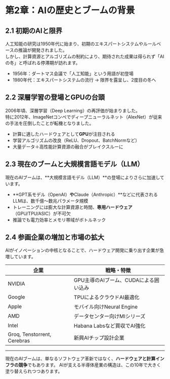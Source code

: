 # 第2章：AIの歴史とブームの背景

## 2.1 初期のAIと限界

人工知能の研究は1950年代に始まり、初期のエキスパートシステムやルールベースの推論が開発されました。  
しかし、計算資源とアルゴリズムの制約により、期待された成果は得られず「AIの冬」と呼ばれる停滞期が訪れます。

- 1956年：ダートマス会議で「人工知能」という用語が初登場  
- 1980年代：エキスパートシステムの流行 → 限界を露呈し、2度目の冬へ

## 2.2 深層学習の登場とGPUの台頭

2006年頃、深層学習（Deep Learning）の再評価が始まりました。  
特に2012年、ImageNetコンペでディープニューラルネット（AlexNet）が従来の手法を圧倒したことが転機となりました。

- 計算に適したハードウェアとして**GPU**が注目される  
- 学習アルゴリズムの改良（ReLU、Dropout、BatchNormなど）  
- 大量データ＋高性能計算資源の融合がブレイクスルーに

## 2.3 現在のブームと大規模言語モデル（LLM）

現在のAIブームは、**大規模言語モデル（LLM）**の登場によりさらに加速しています。

- **GPT系モデル（OpenAI）**や**Claude（Anthropic）**などに代表されるLLMは、数千億〜数兆パラメータ規模
- トレーニングには膨大な計算資源と時間、**専用ハードウェア**（GPU/TPU/ASIC）が不可欠
- 推論でも電力効率とメモリ帯域がボトルネック

## 2.4 参画企業の増加と市場の拡大

AIがイノベーションの中核となることで、ハードウェア開発に乗り出す企業が急増しています。

| 企業        | 戦略・特徴                             |
|-------------|----------------------------------------|
| NVIDIA      | GPU主導のAIブーム、CUDAによる囲い込み |
| Google      | TPUによるクラウドAI最適化             |
| Apple       | モバイル向けNeural Engine             |
| AMD         | データセンター向けMIシリーズ           |
| Intel       | Habana Labsなど買収でAI強化           |
| Groq, Tenstorrent, Cerebras | 新興AIチップ設計企業     |

---

現在のAIブームは、単なるソフトウェア革新ではなく、**ハードウェアと計算インフラの競争**でもあります。
AIが支える半導体産業の構造は、この10年で大きく塗り替えられつつあります。
